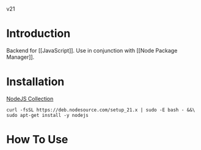 v21
# Introduction
Backend for [[JavaScript]]. Use in conjunction with [[Node Package Manager]].
# Installation

[NodeJS Collection](https://github.com/nodesource/distributions#installation-instructions)
```
curl -fsSL https://deb.nodesource.com/setup_21.x | sudo -E bash - &&\
sudo apt-get install -y nodejs
```
# How To Use
